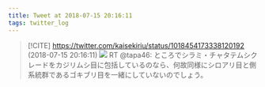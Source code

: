 ```yaml
---
title: Tweet at 2018-07-15 20:16:11
tags: twitter_log
---
```


> [!CITE] https://twitter.com/kaisekiriu/status/1018454173338120192 (2018-07-15 20:16:11)
> ![](https://twitter.com/kaisekiriu/status/1018454173338120192)
> RT @tapa46: ところでシラミ・チャタテムシクレードをカジリムシ目に包括しているのなら、何故同様にシロアリ目と側系統群であるゴキブリ目を一緒にしていないのでしょう。
